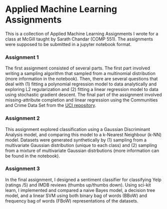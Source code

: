 # Applied Machine Learning Assignments

This is a collection of Applied Machine Learning Assignments I wrote for a class at McGill taught by Sarath Chandar (COMP 551). The assignments were supposed to be submitted in a jupyter notebook format.

### Assignment 1

The first assignment consisted of several parts. The first part involved writing a sampling algorithm that sampled from a multinomial distribution (more information in the notebook). Then, there are several questions that deal with (1) fitting a polynomial regression model to data analytically and exploring L2 regularization and (2) fitting a linear regression model to data using stochastic gradient descent. The final part of the assignment involved missing-attribute completion and linear regression using the Communities and Crime Data Set from the [UCI repository](https://www.google.com).

### Assignment 2

This assignment explored classification using a Gaussian Discriminant Analysis model, and comparing this model to a k-Nearest Neighbour (k-NN) model. Datasets were generated synthetically by (1) sampling from a multivariate Gaussian distribution (unique to each class) and (2) sampling from a mixture of multivariate Gaussian distrbutions (more information can be found in the notebook).

### Assignment 3

In the final assignment, I designed a sentiment classifier for classifying Yelp (ratings /5) and IMDB reviews (thumbs up/thumbs down). Using sci-kit learn, I implemented and compared a naive Bayes model, a decision tree model, and a linear SVM using both binary bag of words (BBoW) and frequency bag of words (FBoW) representations of the datasets. 

